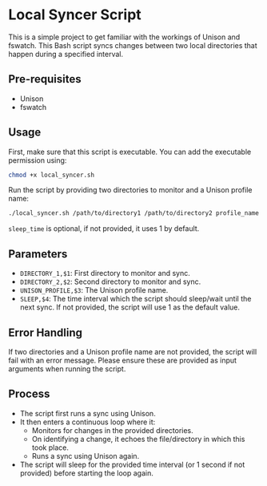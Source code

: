 # Local Syncer Script

This is a simple project to get familiar with the workings of Unison and fswatch. This Bash script syncs changes between two local directories that happen during a specified interval.

## Pre-requisites

- Unison
- fswatch

## Usage

First, make sure that this script is executable. You can add the executable permission using:

```bash
chmod +x local_syncer.sh
```

Run the script by providing two directories to monitor and a Unison profile name:

``` bash
./local_syncer.sh /path/to/directory1 /path/to/directory2 profile_name sleep_time
```

`sleep_time` is optional, if not provided, it uses 1 by default.

## Parameters

- `DIRECTORY_1,$1`: First directory to monitor and sync.
- `DIRECTORY_2,$2`: Second directory to monitor and sync.
- `UNISON_PROFILE,$3`: The Unison profile name.
- `SLEEP,$4`: The time interval which the script should sleep/wait until the next sync. If not provided, the script will use 1 as the default value.

## Error Handling

If two directories and a Unison profile name are not provided, the script will fail with an error message. Please ensure these are provided as input arguments when running the script.

## Process

- The script first runs a sync using Unison.
- It then enters a continuous loop where it:
  - Monitors for changes in the provided directories.
  - On identifying a change, it echoes the file/directory in which this took place.
  - Runs a sync using Unison again.
- The script will sleep for the provided time interval (or 1 second if not provided) before starting the loop again.

